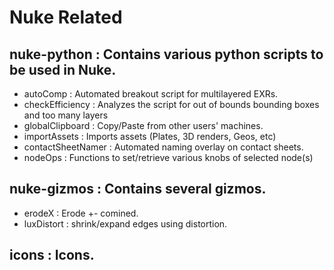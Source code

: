 # Nuke Related 
 
## nuke-python : Contains various python scripts to be used in Nuke.
- autoComp : Automated breakout script for multilayered EXRs. 
- checkEfficiency : Analyzes the script for out of bounds bounding boxes and too many layers
- globalClipboard : Copy/Paste from other users' machines.
- importAssets : Imports assets (Plates, 3D renders, Geos, etc)
- contactSheetNamer : Automated naming overlay on contact sheets.
- nodeOps : Functions to set/retrieve various knobs of selected node(s)

## nuke-gizmos : Contains several gizmos.
- erodeX : Erode +- comined.
- luxDistort : shrink/expand edges using distortion.

## icons : Icons.
 
